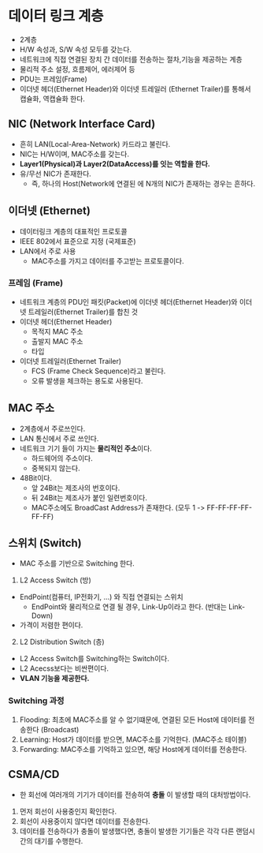 # 데이터 링크 계층
- 2계층
- H/W 속성과, S/W 속성 모두를 갖는다.
- 네트워크에 직접 연결된 장치 간 데이터를 전송하는 절차,기능을 제공하는 계층
- 물리적 주소 설정, 흐름제어, 에러제어 등
- PDU는 프레임(Frame)
- 이더넷 헤더(Ethernet Header)와 이더넷 트레일러 (Ethernet Trailer)를 통해서
  캡슐화, 역캡슐화 한다.

## NIC (Network Interface Card)
- 흔히 LAN(Local-Area-Network) 카드라고 불린다.
- NIC는 H/W이며, MAC주소를 갖는다.
- **Layer1(Physical)과 Layer2(DataAccess)를 잇는 역할을 한다.**
- 유/무선 NIC가 존재한다.
  - 즉, 하나의 Host(Network에 연결된 에 N개의 NIC가 존재하는 경우는 흔하다.

## 이더넷 (Ethernet)
- 데이터링크 계층의 대표적인 프로토콜
- IEEE 802에서 표준으로 지정 (국제표준)
- LAN에서 주로 사용
  - MAC주소를 가지고 데이터를 주고받는 프로토콜이다.

### 프레임 (Frame)
- 네트워크 계층의 PDU인 패킷(Packet)에 이더넷 헤더(Ethernet Header)와 이더넷 트레일러(Ethernet Trailer)를 합친 것
- 이더넷 헤더(Ethernet Header)
  - 목적지 MAC 주소
  - 출발지 MAC 주소
  - 타입
- 이더넷 트레일러(Ethernet Trailer)
  - FCS (Frame Check Sequence)라고 불린다.
  - 오류 발생을 체크하는 용도로 사용된다.

## MAC 주소
- 2계층에서 주로쓰인다.
- LAN 통신에서 주로 쓰인다.
- 네트워크 기기 들이 가지는 **물리적인 주소**이다.
  - 하드웨어의 주소이다.
  - 중복되지 않는다.
- 48Bit이다.
  - 앞 24Bit는 제조사의 번호이다.
  - 뒤 24Bit는 제조사가 붙인 일련번호이다.
  - MAC주소에도 BroadCast Address가 존재한다. (모두 1 -> FF-FF-FF-FF-FF-FF)

## 스위치 (Switch)
- MAC 주소를 기반으로 Switching 한다.
1. L2 Access Switch (방)
  - EndPoint(컴퓨터, IP전화기, ...) 와 직접 연결되는 스위치
    - EndPoint와 물리적으로 연결 될 경우, Link-Up이라고 한다. (반대는 Link-Down)
  - 가격이 저렴한 편이다.
2. L2 Distribution Switch (층)
  - L2 Access Switch를 Switching하는 Switch이다.
  - L2 Acecss보다는 비싼편이다.
  - **VLAN 기능을 제공한다.**

### Switching 과정
1. Flooding: 최초에 MAC주소를 알 수 없기떄문에, 연결된 모든 Host에 데이터를 전송한다 (Broadcast)
2. Learning: Host가 데이터를 받으면, MAC주소를 기억한다. (MAC주소 테이블)
3. Forwarding: MAC주소를 기억하고 있으면, 해당 Host에게 데이터를 전송한다.

## CSMA/CD
- 한 회선에 여러개의 기기가 데이터를 전송하여 **충돌** 이 발생할 때의 대처방법이다.
1. 먼저 회선이 사용중인지 확인한다.
2. 회선이 사용중이지 않다면 데이터를 전송한다.
3. 데이터를 전송하다가 충돌이 발생했다면, 충돌이 발생한 기기들은 각각 다른 랜덤시간의 대기를 수행한다.